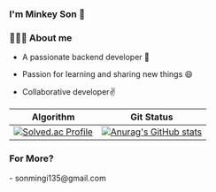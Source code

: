 <h3>I'm Minkey Son 👋</h3>
<h3>🧏🏻‍♂️ About me</h3>

- A passionate backend developer 💪

- Passion for learning and sharing new things 😄
  
- Collaborative developer✌️

|Algorithm|Git Status|
|------|---|
|[![Solved.ac Profile](http://mazassumnida.wtf/api/v2/generate_badge?boj=mk8567)](https://solved.ac/mk8567/)|[![Anurag's GitHub stats](https://github-readme-stats.vercel.app/api?username=MinkeySon)](https://github.com/anuraghazra/github-readme-stats)|

<h3>For More?</h3>
- sonmingi135@gmail.com





